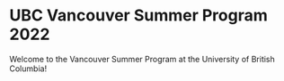 # UBC Vancouver Summer Program 2022

Welcome to the Vancouver Summer Program at the University of British Columbia!
